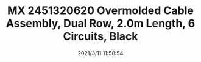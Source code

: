 ﻿---
layout: post 
title: MX 2451320620 Overmolded Cable Assembly, Dual Row, 2.0m Length, 6 Circuits, Black
is_home: true
tags: M30
categories: wire-harness
overview: Micro-fit 3.0-to-Micro-Fit 3.0 Off-the-Shelf (OTS) Overmolded Cable Assembly, Dual Row, 2.0m Length, 6 Circuits, Black
series: M30
part_number: 2451320620
thumb_img: static/202103/491-thumb-20210311200030.jpg
image: static/202103/491-20210311200030.jpg
date: 2021/3/11 11:58:54
---



